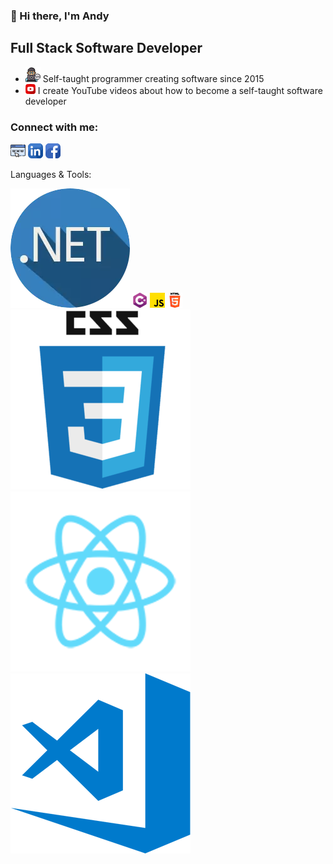 ### 👋 Hi there, I'm Andy

## Full Stack Software Developer

- ![software engineer icon](images/software-engineer.png) Self-taught programmer creating software since 2015
- ![youtube icon](images/youtube.png) I create YouTube videos about how to become a self-taught software developer

### Connect with me:

[![website link](images/internet.png)](https://andysterkowitz.com)
[![linkedin profile url](images/linkedin.png)](https://www.linkedin.com/in/andrewsterkowitz/)
[![facebook profile url](images/facebook.png)](https://www.linkedin.com/in/andrewsterkowitz/)

Languages & Tools:

![dot net icon](images/dot-net.webp)
![c sharp icon](images/c-sharp.png)
![javascript](images/js.png)
![html](images/html-5.png)
![css](images/css.png)
![react](images/react.png)
![visual studio code](images/visual-studio-code.png)
